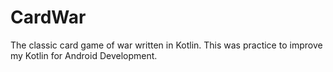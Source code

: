 # CardWar
The classic card game of war written in Kotlin. This was practice to improve my Kotlin for Android Development.
